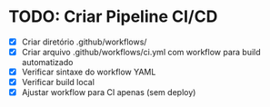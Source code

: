 # TODO: Criar Pipeline CI/CD

- [x] Criar diretório .github/workflows/
- [x] Criar arquivo .github/workflows/ci.yml com workflow para build automatizado
- [x] Verificar sintaxe do workflow YAML
- [x] Verificar build local
- [x] Ajustar workflow para CI apenas (sem deploy)
